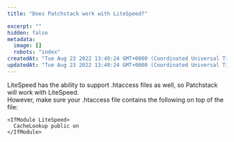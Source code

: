 ```yaml
---
title: "Does Patchstack work with LiteSpeed?"

excerpt: ""
hidden: false
metadata: 
  image: []
  robots: "index"
createdAt: "Tue Aug 23 2022 13:49:24 GMT+0000 (Coordinated Universal Time)"
updatedAt: "Tue Aug 23 2022 13:49:24 GMT+0000 (Coordinated Universal Time)"
---
```

LiteSpeed has the ability to support .htaccess files as well, so Patchstack will work with LiteSpeed.  
However, make sure your .htaccess file contains the following on top of the file:

```
<IfModule LiteSpeed>
  CacheLookup public on
</IfModule>
```